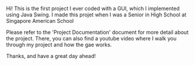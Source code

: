 Hi! This is the first project I ever coded with a GUI, which I implemented using Java Swing. I made this projet when I was a Senior in High School at Singapore American School

Please refer to the 'Project Documentation' document for more detail about the project. There, you can also find a youtube video where I walk you through my project and how the gae works. 

Thanks, and have a great day ahead!

